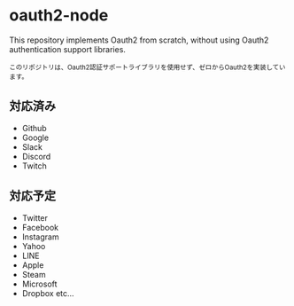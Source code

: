 # oauth2-node

This repository implements Oauth2 from scratch, without using Oauth2 authentication support libraries.

<sub>
このリポジトリは、Oauth2認証サポートライブラリを使用せず、ゼロからOauth2を実装しています。
</sub>

## 対応済み

- Github
- Google 
- Slack
- Discord
- Twitch

## 対応予定

- Twitter
- Facebook
- Instagram 
- Yahoo
- LINE
- Apple
- Steam
- Microsoft
- Dropbox
etc...
